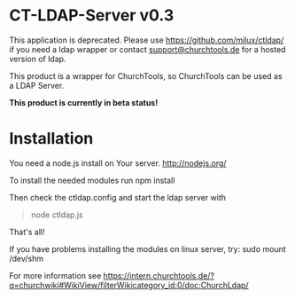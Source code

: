 # CT-LDAP-Server v0.3

This application is deprecated. Please use https://github.com/milux/ctldap/ if you need a ldap wrapper or contact support@churchtools.de for a hosted version of ldap.

This product is a wrapper for ChurchTools, so ChurchTools can be used as a LDAP Server.

**This product is currently in beta status!** 

# Installation
You need a node.js install on Your server.
http://nodejs.org/

To install the needed modules run
npm install

Then check the ctldap.config and start the ldap server with
>node ctldap.js

That's all!

If you have problems installing the modules on linux server, try:
sudo mount /dev/shm


For more information see
https://intern.churchtools.de/?q=churchwiki#WikiView/filterWikicategory_id:0/doc:ChurchLdap/     
